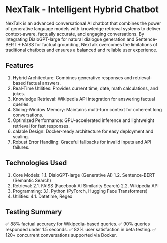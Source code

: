 # NexTalk - Intelligent Hybrid Chatbot
NexTalk is an advanced conversational AI chatbot that combines the power of generative language models with knowledge retrieval systems to deliver context-aware, factually accurate, and engaging conversations. By integrating DialoGPT-large for natural dialogue generation and Sentence-BERT + FAISS for factual grounding, NexTalk overcomes the limitations of traditional chatbots and ensures a balanced and reliable user experience.

## Features
1.  Hybrid Architecture: Combines generative responses and retrieval-based factual answers.
2.  Real-Time Utilities: Provides current time, date, math calculations, and jokes.
3.  Knowledge Retrieval: Wikipedia API integration for answering factual queries.
4.  Sliding-Window Memory: Maintains multi-turn context for coherent long conversations.
5.  Optimized Performance: GPU-accelerated inference and lightweight retrieval for fast responses.
6.  calable Design: Docker-ready architecture for easy deployment and scaling.
7.  Robust Error Handling: Graceful fallbacks for invalid inputs and API failures.

## Technologies Used
1. Core Models:
   1.1. DialoGPT-large (Generative AI)
   1.2. Sentence-BERT (Semantic Search)
2. Retrieval:
   2.1. FAISS (Facebook AI Similarity Search)
   2.2. Wikipedia API
3. Programming:
   3.1. Python (PyTorch, Hugging Face Transformers)
4. Utilities:
   4.1. Datetime, Regex

## Testing Summary
✅ 88% factual accuracy for Wikipedia-based queries.
✅ 90% queries responded under 1.5 seconds.
✅ 82% user satisfaction in beta testing.
✅ 120+ concurrent conversations supported via Docker.
